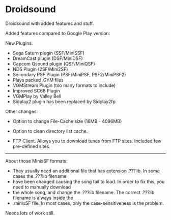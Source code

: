 Droidsound
==========

Droidsound with added features and stuff. 

Added features compared to Google Play version:
 
 New Plugins:

 * Sega Saturn plugin (SSF/MiniSSF)
 * DreamCast plugin (DSF/MiniDSF)
 * Capcom Qsound plugin (QSF/MiniQSF)
 * NDS Plugin (2SF/Mini2SF)
 * Secondary PSF Plugin (PSF/MiniPSF, PSF2/MiniPSF2)
 * Plays packed .GYM files
 * VGMStream Plugin (too many formats to include)
 * Improved SC68 Plugin
 * VGMPlay by Valley Bell
 * Sidplay2 plugin has been replaced by Sidplay2fp

 Other changes:
 
 * Option to change File-Cache size (16MB - 4096MB)
 * Option to clean directory list cache.

 * FTP Client. Allows you to download tunes from FTP sites. Included few pre-defined sites.
 
--------------------------------------------------------------------------------------------
 
 About those MinixSF formats:
 
 * They usually need an additional file that has extension .???lib. In some cases the .???lib filename
 * have been changed causing the song fail to load. In order to fix this, you need to manually download
 * the whole song, and change the  .???lib filename. The correct .???lib filename is always inside the
 * .minixSF file. In most cases, only the case-sensitiveness is the problem.

Needs lots of work still. 
 
 

 
